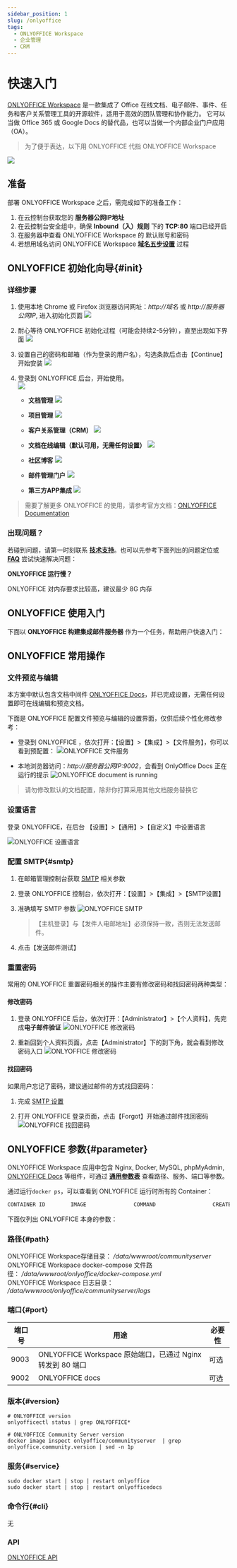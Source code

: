 ```yaml
---
sidebar_position: 1
slug: /onlyoffice
tags:
  - ONLYOFFICE Workspace
  - 企业管理
  - CRM
---
```


# 快速入门

[ONLYOFFICE Workspace](https://onlyoffice.com) 是一款集成了 Office 在线文档、电子邮件、事件、任务和客户关系管理工具的开源软件，适用于高效的团队管理和协作能力。 它可以当做 Office 365 或 Google Docs 的替代品，也可以当做一个内部企业门户应用（OA）。

> 为了便于表达，以下用 ONLYOFFICE 代指 ONLYOFFICE Workspace  


![](http://libs.websoft9.com/Websoft9/DocsPicture/zh/onlyoffice/onlyoffice-websoft9-001.png)

## 准备

部署  ONLYOFFICE Workspace 之后，需完成如下的准备工作：

1. 在云控制台获取您的 **服务器公网IP地址** 
2. 在云控制台安全组中，确保 **Inbound（入）规则** 下的 **TCP:80** 端口已经开启
3. 在服务器中查看 ONLYOFFICE Workspace 的 默认账号和密码  
4. 若想用域名访问  ONLYOFFICE Workspace **[域名五步设置](./administrator/domain_step)** 过程


## ONLYOFFICE 初始化向导{#init}

### 详细步骤

1. 使用本地 Chrome 或 Firefox 浏览器访问网址：*http://域名* 或 *http://服务器公网IP*, 进入初始化页面
   ![](https://libs.websoft9.com/Websoft9/DocsPicture/zh/onlyoffice/onlyoffice-installwait-websoft9.png)

2. 耐心等待 ONLYOFFICE 初始化过程（可能会持续2-5分钟），直至出现如下界面
   ![](https://libs.websoft9.com/Websoft9/DocsPicture/zh/onlyoffice/onlyoffice-install-websoft9.png)

3. 设置自己的密码和邮箱（作为登录的用户名），勾选条款后点击【Continue】开始安装
   ![](https://libs.websoft9.com/Websoft9/DocsPicture/zh/onlyoffice/onlyoffice-bk-websoft9.png)

4. 登录到 ONLYOFFICE 后台，开始使用。  
   ![](http://libs.websoft9.com/Websoft9/DocsPicture/zh/onlyoffice/onlyoffice-websoft9-001.png)

   * **文档管理**
     ![](https://libs.websoft9.com/Websoft9/DocsPicture/zh/onlyoffice/onlyoffice-websoft9-002.png)

   * **项目管理**
     ![](https://libs.websoft9.com/Websoft9/DocsPicture/zh/onlyoffice/onlyoffice-websoft9-003.png)

   * **客户关系管理（CRM）**
     ![](https://libs.websoft9.com/Websoft9/DocsPicture/zh/onlyoffice/onlyoffice-websoft9-004.png)

   * **文档在线编辑（默认可用，无需任何设置）**
     ![](https://libs.websoft9.com/Websoft9/DocsPicture/zh/onlyoffice/onlyoffice-websoft9-005.png)

   * **社区博客**
     ![](https://libs.websoft9.com/Websoft9/DocsPicture/zh/onlyoffice/onlyoffice-function-club-websoft9.png)

   * **邮件管理门户**
     ![](https://libs.websoft9.com/Websoft9/DocsPicture/zh/onlyoffice/onlyoffice-function-email-websoft9.png)

   * **第三方APP集成**
     ![](https://libs.websoft9.com/Websoft9/DocsPicture/zh/onlyoffice/onlyoffice-function-apps-websoft9.png)

> 需要了解更多 ONLYOFFICE 的使用，请参考官方文档：[ONLYOFFICE Documentation](https://helpcenter.onlyoffice.com/server/docker/opensource/index.aspx)


### 出现问题？

若碰到问题，请第一时刻联系 **[技术支持](./helpdesk)**。也可以先参考下面列出的问题定位或  **[FAQ](./faq#setup)** 尝试快速解决问题：

**ONLYOFFICE 运行慢？**

ONLYOFFICE 对内存要求比较高，建议最少 8G 内存

## ONLYOFFICE 使用入门

下面以 **ONLYOFFICE 构建集成邮件服务器** 作为一个任务，帮助用户快速入门：



## ONLYOFFICE 常用操作

### 文件预览与编辑

本方案中默认包含文档中间件 [ONLYOFFICE Docs](./onlyofficedocs)，并已完成设置，无需任何设置即可在线编辑和预览文档。

下面是 ONLYOFFICE 配置文件预览与编辑的设置界面，仅供后续个性化修改参考：

* 登录到 ONLYOFFICE ，依次打开：【设置】>【集成】>【文件服务】，你可以看到预配置：
  ![ONLYOFFICE 文件服务](https://libs.websoft9.com/Websoft9/DocsPicture/zh/onlyoffice/onlyoffice-preview-websoft9.png)

* 本地浏览器访问：*http://服务器公网IP:9002*，会看到 OnlyOffice Docs 正在运行的提示 
   ![ONLYOFFICE document is running ](https://libs.websoft9.com/Websoft9/DocsPicture/zh/onlyoffice/onlyoffice-dkisrunning-websoft9.png)

> 请勿修改默认的文档配置，除非你打算采用其他文档服务替换它

### 设置语言

登录 ONLYOFFICE，在后台 【设置】>【通用】>【自定义】中设置语言

![ONLYOFFICE 设置语言](https://libs.websoft9.com/Websoft9/DocsPicture/zh/onlyoffice/onlyoffice-lanuageset-websoft9.png)

### 配置 SMTP{#smtp}

1. 在邮箱管理控制台获取 [SMTP](./administrator/smtp) 相关参数
   
2. 登录 ONLYOFFICE 控制台，依次打开：【设置】>【集成】>【SMTP设置】

3. 准确填写 SMTP 参数
   ![ONLYOFFICE SMTP](https://libs.websoft9.com/Websoft9/DocsPicture/zh/onlyoffice/onlyoffice-smtp-1-websoft9.png)

   > 【主机登录】与【发件人电邮地址】必须保持一致，否则无法发送邮件。

4. 点击【发送邮件测试】


### 重置密码

常用的 ONLYOFFICE 重置密码相关的操作主要有修改密码和找回密码两种类型：

#### 修改密码

1. 登录 ONLYOFFICE 后台，依次打开：【Administrator】>【个人资料】，先完成**电子邮件验证**
  ![ONLYOFFICE 修改密码](https://libs.websoft9.com/Websoft9/DocsPicture/zh/onlyoffice/onlyoffice-modifypw001-websoft9.png)

2. 重新回到个人资料页面，点击【Administrator】下的到下角，就会看到修改密码入口
  ![ONLYOFFICE 修改密码](https://libs.websoft9.com/Websoft9/DocsPicture/zh/onlyoffice/onlyoffice-modifypw002-websoft9.png)

#### 找回密码

如果用户忘记了密码，建议通过邮件的方式找回密码：

1. 完成 [SMTP 设置](#smtp)

2. 打开 ONLYOFFICE 登录页面，点击【Forgot】开始通过邮件找回密码
  ![ONLYOFFICE 找回密码](https://libs.websoft9.com/Websoft9/DocsPicture/zh/onlyoffice/onlyoffice-forgetpw-websoft9.png)


## ONLYOFFICE 参数{#parameter}

ONLYOFFICE Workspace 应用中包含 Nginx, Docker, MySQL, phpMyAdmin, [ONLYOFFICE Docs](./onlyofficedocs) 等组件，可通过 **[通用参数表](./administrator/parameter)** 查看路径、服务、端口等参数。

通过运行`docker ps`，可以查看到 ONLYOFFICE 运行时所有的 Container：

```bash
CONTAINER ID        IMAGE               COMMAND                  CREATED             STATUS              PORTS                                NAMES
```


下面仅列出 ONLYOFFICE 本身的参数：

### 路径{#path}

ONLYOFFICE Workspace存储目录： */data/wwwroot/communityserver*  
ONLYOFFICE Workspace docker-compose 文件路径： */data/wwwroot/onlyoffice/docker-compose.yml*  
ONLYOFFICE Workspace 日志目录： */data/wwwroot/onlyoffice/communityserver/logs*

### 端口{#port}

| 端口号 | 用途                                          | 必要性 |
| ------ | --------------------------------------------- | ------ |
| 9003   | ONLYOFFICE Workspace 原始端口，已通过 Nginx 转发到 80 端口 | 可选   |
| 9002   | ONLYOFFICE docs  | 可选   |


### 版本{#version}

```shell
# ONLYOFFICE version
onlyofficectl status | grep ONLYOFFICE*

# ONLYOFFICE Community Server version
docker image inspect onlyoffice/communityserver  | grep onlyoffice.community.version | sed -n 1p
```

### 服务{#service}

```shell
sudo docker start | stop | restart onlyoffice
sudo docker start | stop | restart onlyofficedocs
```

### 命令行{#cli}

无

### API

[ONLYOFFICE API](https://api.onlyoffice.com/)

